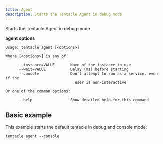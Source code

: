```yaml
---
title: Agent
description: Starts the Tentacle Agent in debug mode
---
```


Starts the Tentacle Agent in debug mode

**agent options**

```text
Usage: tentacle agent [<options>]

Where [<options>] is any of:

      --instance=VALUE       Name of the instance to use
      --wait=VALUE           Delay (ms) before starting
      --console              Don't attempt to run as a service, even if the
                               user is non-interactive

Or one of the common options:

      --help                 Show detailed help for this command
```

## Basic example

This example starts the default tentacle in debug and console mode:

```text
tentacle agent --console
```
